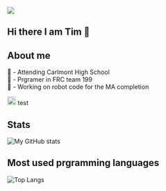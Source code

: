 ![](https://komarev.com/ghpvc/?username=timtogan&color=green)  
  
## Hi there I am Tim 👋 
  
## About me  
  
🏫 - Attending Carlmont High School  
🤖 - Prgramer in FRC team 199  
  🤖 - Working on robot code for the MA completion  

<img src="![white blue white flag](https://github.com/timtogan/timtgan/blob/main/whiteBlueWhiteFlag.png?raw=true)" width="20" height="20" /> test
  
## Stats  
  
![My GitHub stats](https://github-readme-stats.vercel.app/api?username=timtogan)  
  
## Most used prgramming languages  
  
![Top Langs](https://github-readme-stats.vercel.app/api/top-langs/?username=timtogan&layout=compact) 



